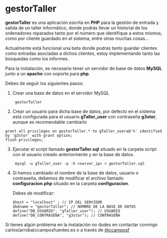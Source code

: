 gestorTaller
============

**gestorTaller** es una aplicación escrita en **PHP** para la gestión de entrada y salida de un taller informático, donde podrás llevar un historial de los ordenadores reparados tanto por el número que identifique a estos mismos, como por cliente guardado en el sistema, entre otras muchas cosas... <br>

Actualmente está funcional una beta donde podrás tanto guardar clientes como entradas asociadas a dichos clientes, estoy implementando tanto las búsquedas como los informes.  

Para la instalación, es necesario tener un servidor de base de datos **MySQL** junto a un **apache** con soporte para **php**.

Debes de seguir los siguientes pasos:

1. Crear una base de datos en el servidor MySQL

		gestorTaller

2. Crear un usuario para dicha base de datos, por defecto en el sistema está configurada para el usuario **gTaller_user** con contraseña **g3stor**, aunque es recomendable cambiarlo
```
grant all privileges on gestorTaller.* to gTaller_usera@'%' identified by 'g3stor' with grant option;  
flush privileges;
```
3. Ejecutar el script llamado **gestorTaller.sql** situado en la carpeta script con el usuario creado anteriormente y en la base de datos.

		mysql -u gTaller_user -p -h <server_ip> < gestorTaller.sql

4. Si hemos cambiado el nombre de la base de datos, usuario o contraseña, debemos de modificar el archivo llamado **configuracion.php** situado en la carpeta **configuracion**.

	Debes de modificar:

	```
	$host = "localhost" ; // IP DEL SERVIDOR
	$bdname = "gestorTaller"; // NOMBRE DE LA BASE DE DATOS
	define("DB_USUARIO", "gTaller_user"); // USUARIO
	define("DB_CONTRASENA", "g3stor"); // CONTRASEÑA
	```
Si tienes algún problema en la instalación no dudes en contactar conmigo carlos(arroba)ccamposfuentes.es o a través de [@ccamposf](http://twitter.com/ccamposf)
